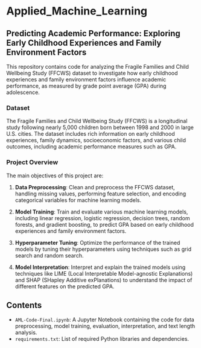 # Applied_Machine_Learning

## Predicting Academic Performance: Exploring Early Childhood Experiences and Family Environment Factors

This repository contains code for analyzing the Fragile Families and Child Wellbeing Study (FFCWS) dataset to investigate how early childhood experiences and family environment factors influence academic performance, as measured by grade point average (GPA) during adolescence.

### Dataset

The Fragile Families and Child Wellbeing Study (FFCWS) is a longitudinal study following nearly 5,000 children born between 1998 and 2000 in large U.S. cities. The dataset includes rich information on early childhood experiences, family dynamics, socioeconomic factors, and various child outcomes, including academic performance measures such as GPA.

### Project Overview

The main objectives of this project are:

1. **Data Preprocessing**: Clean and preprocess the FFCWS dataset, handling missing values, performing feature selection, and encoding categorical variables for machine learning models.

2. **Model Training**: Train and evaluate various machine learning models, including linear regression, logistic regression, decision trees, random forests, and gradient boosting, to predict GPA based on early childhood experiences and family environment factors.

3. **Hyperparameter Tuning**: Optimize the performance of the trained models by tuning their hyperparameters using techniques such as grid search and random search.

4. **Model Interpretation**: Interpret and explain the trained models using techniques like LIME (Local Interpretable Model-agnostic Explanations) and SHAP (SHapley Additive exPlanations) to understand the impact of different features on the predicted GPA.


## Contents

- `AML-Code-Final.ipynb`: A Jupyter Notebook containing the code for data preprocessing, model training, evaluation, interpretation, and text length analysis.
- `requirements.txt`: List of required Python libraries and dependencies.
